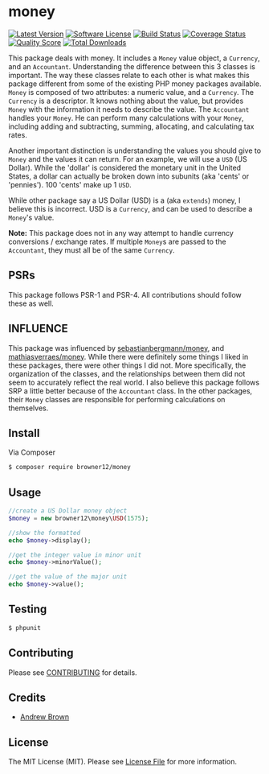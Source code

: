 # money

[![Latest Version](https://img.shields.io/github/release/browner12/money.svg?style=flat-square)](https://github.com/browner12/money/releases)
[![Software License](https://img.shields.io/badge/license-MIT-brightgreen.svg?style=flat-square)](LICENSE.md)
[![Build Status](https://img.shields.io/travis/browner12/money/master.svg?style=flat-square)](https://travis-ci.org/browner12/money)
[![Coverage Status](https://img.shields.io/scrutinizer/coverage/g/browner12/money.svg?style=flat-square)](https://scrutinizer-ci.com/g/browner12/money/code-structure)
[![Quality Score](https://img.shields.io/scrutinizer/g/browner12/money.svg?style=flat-square)](https://scrutinizer-ci.com/g/browner12/money)
[![Total Downloads](https://img.shields.io/packagist/dt/browner12/money.svg?style=flat-square)](https://packagist.org/packages/browner12/money)

This package deals with money. It includes a `Money` value object, a `Currency`, and an `Accountant`. Understanding the difference between this 3 classes is important. The way these classes relate to each other is what makes this package different from some of the existing PHP money packages available. `Money` is composed of two attributes: a numeric value, and a `Currency`. The `Currency` is a descriptor. It knows nothing about the value, but provides `Money` with the information it needs to describe the value. The `Accountant` handles your `Money`. He can perform many calculations with your `Money`, including adding and subtracting, summing, allocating, and calculating tax rates.

Another important distinction is understanding the values you should give to `Money` and the values it can return. For an example, we will use a `USD` (US Dollar). While the 'dollar' is considered the monetary unit in the United States, a dollar can actually be broken down into subunits (aka 'cents' or 'pennies'). 100 'cents' make up 1 `USD`.

While other package say a US Dollar (USD) is a (aka `extends`) money, I believe this is incorrect. USD is a `Currency`, and can be used to describe a `Money`'s value.

__Note:__ This package does not in any way attempt to handle currency conversions / exchange rates. If multiple `Money`s are passed to the `Accountant`, they must all be of the same `Currency`.

## PSRs

This package follows PSR-1 and PSR-4. All contributions should follow these as well.

## INFLUENCE

This package was influenced by [sebastianbergmann/money](https://github.com/sebastianbergmann/money), and [mathiasverraes/money](https://github.com/mathiasverraes/money). While there were definitely some things I liked in these packages, there were other things I did not. More specifically, the organization of the classes, and the relationships between them did not seem to accurately reflect the real world. I also believe this package follows SRP a little better because of the `Accountant` class. In the other packages, their `Money` classes are responsible for performing calculations on themselves.

## Install

Via Composer

``` bash
$ composer require browner12/money
```

## Usage

``` php
//create a US Dollar money object
$money = new browner12\money\USD(1575);

//show the formatted
echo $money->display();

//get the integer value in minor unit
echo $money->minorValue();

//get the value of the major unit
echo $money->value();
```

## Testing

``` bash
$ phpunit
```

## Contributing

Please see [CONTRIBUTING](CONTRIBUTING.md) for details.

## Credits

- [Andrew Brown](https://github.com/browner12)

## License

The MIT License (MIT). Please see [License File](LICENSE.md) for more information.
